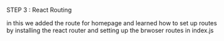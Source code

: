 STEP 3  : React Routing 

in this we  added the  route for   homepage and learned  how  to set up routes by installing  the  react router  and setting up the  brwoser routes in  index.js  

